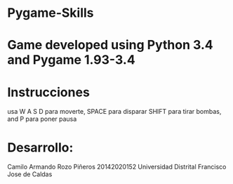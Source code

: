 # Pygame-Skills
# Game developed using Python 3.4 and Pygame 1.93-3.4

# Instrucciones
usa W A S D para moverte, SPACE para disparar
SHIFT para tirar bombas, and P para poner pausa

# Desarrollo:
Camilo Armando Rozo Piñeros 20142020152 
Universidad Distrital Francisco Jose de Caldas
